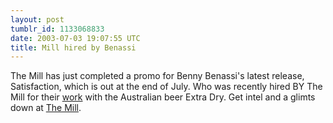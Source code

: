 ```yaml
---
layout: post
tumblr_id: 1133068833
date: 2003-07-03 19:07:55 UTC
title: Mill hired by Benassi
---
```


The Mill has just completed a promo for Benny Benassi's latest release, Satisfaction, which is out at the end of July. Who was recently hired BY The Mill for their <a href="http://www.mill.co.uk/engage_search_articles.php?id=1292" target="_blank">work</a> with the Australian beer Extra Dry. Get intel and a glimts down at <a href="http://www.mill.co.uk/engage_search_articles.php?id=1297" target="_blank">The Mill</a>.
